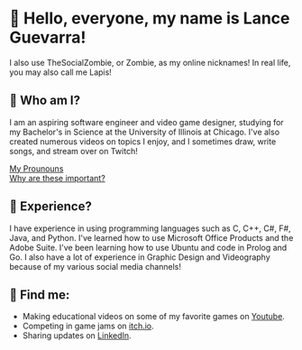 # 👋 Hello, everyone, my name is Lance Guevarra!
I also use TheSocialZombie, or Zombie, as my online nicknames! In real life, you may also call me Lapis!
## 🔎 Who am I?
I am an aspiring software engineer and video game designer, studying for my Bachelor's in Science at the University of Illinois at Chicago. I've also created numerous videos on topics I enjoy, and I sometimes draw, write songs, and stream over on Twitch! 

[My Prounouns](https://en.pronouns.page/@thesocialzombi)<br>
[Why are these important?](https://www.google.com/url?sa=t&rct=j&q=&esrc=s&source=web&cd=&cad=rja&uact=8&ved=2ahUKEwjRt965kMyFAxWykYkEHajZBncQFnoECA8QAw&url=https%3A%2F%2Fwww.nea.org%2Fnea-today%2Fall-news-articles%2Fwhy-pronouns-matter%23%3A~%3Atext%3DWhy%2520are%2520pronouns%2520important%253F%2Cfeels%2520most%2520accurate%2520to%2520them.&usg=AOvVaw0V3xYN8rwdF0yRcT4sqfsu&opi=89978449)

## 🧠 Experience?
I have experience in using programming languages such as C, C++, C#, F#, Java, and Python. I've learned how to use Microsoft Office Products and the Adobe Suite. 
I've been learning how to use Ubuntu and code in Prolog and Go.
I also have a lot of experience in Graphic Design and Videography because of my various social media channels!

## 👥 Find me:
- Making educational videos on some of my favorite games on [Youtube](https://www.youtube.com/@TheSocialZombie).
- Competing in game jams on [itch.io](https://thesocialzombie.itch.io/).
- Sharing updates on [LinkedIn](https://www.linkedin.com/in/GuevarraLance/).
